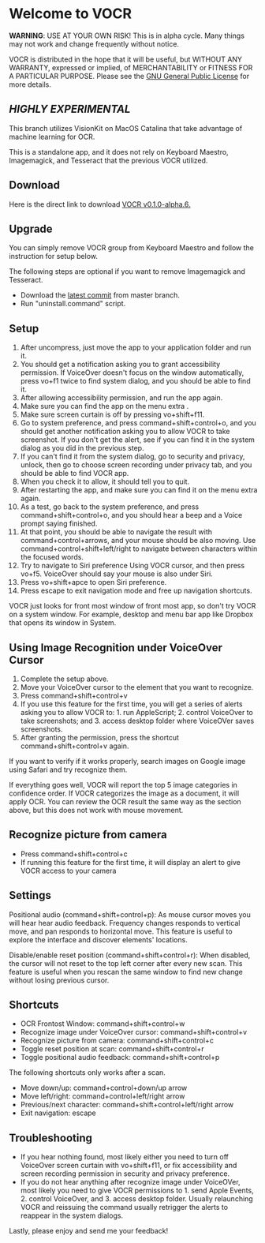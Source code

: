 # Welcome to VOCR
**WARNING**: USE AT YOUR OWN RISK! This is in alpha cycle. Many things may not work and change frequently without notice.

VOCR is distributed in the hope that it will be useful, but WITHOUT ANY WARRANTY, expressed or implied, of MERCHANTABILITY or FITNESS FOR A PARTICULAR PURPOSE. Please see the [GNU General Public License](http://www.gnu.org/licenses/) for more details.

## ***HIGHLY EXPERIMENTAL***
This branch utilizes VisionKit on MacOS Catalina that take advantage of machine learning for OCR.

This is a standalone app, and it does not rely on Keyboard Maestro, Imagemagick, and Tesseract that the previous VOCR utilized.

## Download
Here is the direct link to download [VOCR v0.1.0-alpha.6.](https://github.com/chigkim/VOCR/releases/download/v0.1.0-alpha.6/VOCR.v0.1.0-alpha.6.zip)  

## Upgrade
You can simply remove VOCR group from Keyboard Maestro and follow the instruction for setup below.

The following steps are optional if you want to remove Imagemagick and Tesseract.

* Download the [latest commit](https://github.com/chigkim/VOCR/archive/master.zip) from master branch.
* Run "uninstall.command" script.

## Setup
1. After uncompress, just move the app to your application folder and run it.
2. You should get a notification asking you to grant accessibility permission. If VoiceOver doesn't focus on the window automatically, press vo+f1 twice to find system dialog, and you should be able to find it.
3. After allowing accessibility permission, and run the app again.
4. Make sure you can find the app on the menu extra .
5. Make sure screen curtain is off by pressing vo+shift+f11.
6. Go to system preference, and press command+shift+control+o, and you should get another notification asking you to allow VOCR to take screenshot. If you don't get the alert, see if you can find it in the system dialog as you did in the previous step.
7. If you can't find it from the system dialog, go to security and privacy, unlock, then go to choose screen recording under privacy tab, and you should be able to find VOCR app.
8. When you check it to allow, it should tell you to quit.
9. After restarting the app, and make sure you can find it on the menu extra again.
10. As a test, go back to the system preference, and press command+shift+control+o, and you should hear a beep and a Voice prompt saying finished.
11. At that point, you should be able to navigate the result with command+control+arrows, and your mouse should be also moving. Use command+control+shift+left/right to navigate between characters within the focused words.
12. Try to navigate to Siri preference Using VOCR cursor, and then press vo+f5. VoiceOver should say your mouse is also under Siri.
13. Press vo+shift+apce to open Siri preference.
14. Press escape to exit navigation mode and free up navigation shortcuts.

VOCR just looks for front most window of front most app, so don't try VOCR on a system window. For example, desktop and menu bar app like Dropbox that opens its window in System.

## Using Image Recognition under VoiceOver Cursor
1. Complete the setup above.
2. Move your VoiceOver cursor to the element that you want to recognize.
3. Press command+shift+control+v
4. If you use this feature for the first time, you will get a series of alerts asking you to allow VOCR to: 1. run AppleScript; 2. control VoiceOver to take screenshots; and 3. access desktop folder where VoiceOVer saves screenshots.
5. After granting the permission, press the shortcut command+shift+control+v again.

If you want to verify if it works properly, search images on Google image using Safari and try recognize them.

If everything goes well, VOCR will report the top 5 image categories in confidence order. If VOCR categorizes the image as a document, it will apply OCR. You can review the OCR result the same way as the section above, but this does not work with mouse movement.

## Recognize picture from camera
* Press command+shift+control+c
* If running  this feature for the first time, it will display an alert to give VOCR access to your camera

## Settings
Positional audio (command+shift+control+p): As mouse cursor moves you will hear hear audio feedback. Frequency changes responds to vertical move, and pan responds to horizontal move. This feature is useful to explore the interface and discover elements' locations.

Disable/enable reset position (command+shift+control+r): When disabled, the cursor will not reset to the top left corner after every new scan. This feature is useful when you rescan the same window to find new change without losing previous cursor.

## Shortcuts
* OCR Frontost Window: command+shift+control+w
* Recognize image under VoiceOver cursor: command+shift+control+v
* Recognize picture from camera: command+shift+control+c
* Toggle reset position at scan: command+shift+control+r
* Toggle positional audio feedback: command+shift+control+p

The following shortcuts only works after a scan.

* Move down/up: command+control+down/up arrow
* Move left/right: command+control+left/right arrow
* Previous/next character: command+shift+control+left/right arrow
* Exit navigation: escape

## Troubleshooting
* If you hear nothing found, most likely either you need to turn off VoiceOver screen curtain with vo+shift+f11, or fix accessibility and screen recording  permission in security and privacy preference.
* If you do not hear anything after recognize image under VoiceOVer, most likely you need to give   VOCR permissions to 1. send Apple Events, 2. control VoiceOver, and 3. access desktop folder. Usually relaunching VOCR and reissuing the command usually retrigger the alerts to reappear in the system dialogs.

Lastly, please enjoy and send me your feedback!

